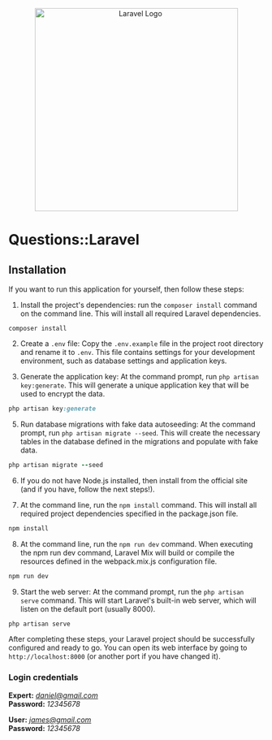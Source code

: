 <p align="center"><a href="https://laravel.com" target="_blank"><img src="https://raw.githubusercontent.com/laravel/art/master/logo-lockup/5%20SVG/2%20CMYK/1%20Full%20Color/laravel-logolockup-cmyk-red.svg" width="400" alt="Laravel Logo"></a></p>


# Questions::Laravel


## Installation

If you want to run this application for yourself, then follow these steps:

1. Install the project's dependencies: run the `composer install` command on the command line. This will install all required Laravel dependencies.

```
composer install
```


2. Create a `.env` file: Copy the `.env.example` file in the project root directory and rename it to `.env`. This file contains settings for your development environment, such as database settings and application keys.



3. Generate the application key: At the command prompt, run `php artisan key:generate`. This will generate a unique application key that will be used to encrypt the data.



```ruby
php artisan key:generate
```

5. Run database migrations with fake data autoseeding: At the command prompt, run `php artisan migrate --seed`. This will create the necessary tables in the database defined in the migrations and populate with fake data.


```ruby
php artisan migrate --seed
```

6. If you do not have Node.js installed, then install from the official site (and if you have, follow the next steps!).


7. At the command line, run the `npm install` command. This will install all required project dependencies specified in the package.json file.


```ruby
npm install
```


8. At the command line, run the `npm run dev` command. When executing the npm run dev command, Laravel Mix will build or compile the resources defined in the webpack.mix.js configuration file.

```ruby
npm run dev
```


9. Start the web server: At the command prompt, run the `php artisan serve` command. This will start Laravel's built-in web server, which will listen on the default port (usually 8000).

```ruby
php artisan serve
```

After completing these steps, your Laravel project should be successfully configured and ready to go. You can open its web interface by going to `http://localhost:8000` (or another port if you have changed it).


### Login credentials

**Expert:**  *daniel@gmail.com*  
**Password:** *12345678*

**User:** *james@gmail.com*  
**Password:** *12345678*
